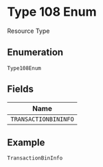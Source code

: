 
# Type 108 Enum

Resource Type

## Enumeration

`Type108Enum`

## Fields

| Name |
|  --- |
| `TRANSACTIONBININFO` |

## Example

```
TransactionBinInfo
```


